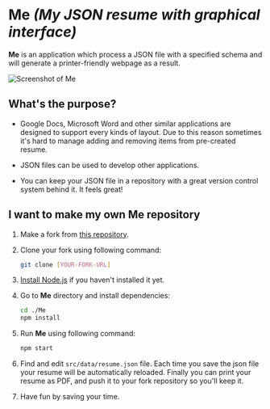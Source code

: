 # Me _(My JSON resume with graphical interface)_

**Me** is an application which process a JSON file with a specified schema and will generate a printer-friendly webpage as a result.

![Screenshot of Me](https://user-images.githubusercontent.com/2771377/58750472-2c0e0800-84a8-11e9-99ac-8a0bd9a2a514.PNG)

## What's the purpose?
- Google Docs, Microsoft Word and other similar applications are designed to support every kinds of layout. Due to this reason sometimes it's hard to manage adding and removing items from pre-created resume.

- JSON files can be used to develop other applications.

- You can keep your JSON file in a repository with a great version control system behind it. It feels great!

## I want to make my own Me repository

1. Make a fork from [this repository](https://github.com/Alireza29675/Me).

2. Clone your fork using following command:

    ```bash
    git clone [YOUR-FORK-URL]
    ```

3. [Install Node.js](https://nodejs.org/en/download/) if you haven't installed it yet.

4. Go to **Me** directory and install dependencies:

    ```bash
    cd ./Me
    npm install
    ```

5. Run **Me** using following command:

    ```bash
    npm start
    ```

6. Find and edit `src/data/resume.json` file. Each time you save the json file your resume will be automatically reloaded. Finally you can print your resume as PDF, and push it to your fork repository so you'll keep it.

7. Have fun by saving your time.